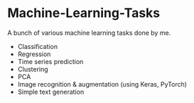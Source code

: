 # Machine-Learning-Tasks
A bunch of various machine learning tasks done by me.
* Classification
* Regression
* Time series prediction
* Clustering
* PCA
* Image recognition & augmentation (using Keras, PyTorch)
* Simple text generation
